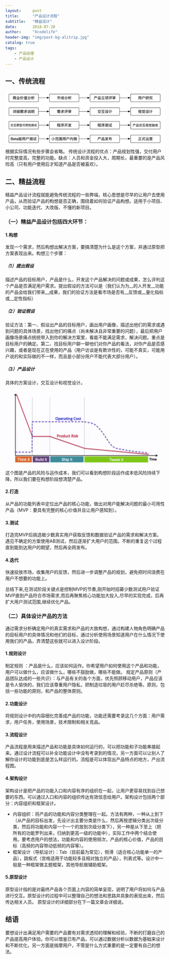 ```yaml
---
layout:     post
title:      "产品设计流程"
subtitle:   "精益设计"
date:       2018-07-20
author:     "Xcodelife"
header-img: "img/post-bg-alitrip.jpg"
catalog: true
tags:
    - 产品经理
    - 产品设计
---
```

## 一、传统流程
![图：传统流程](/img/in-post/传统流程.png)
根据实际情况有些步骤会省略。
传统设计流程的优点：产品规划性强，交付用户时完整度高，完整的功能。缺点：人员和资金投入大，周期长，最重要的是产品风险高（只有用户使用后才知道产品是否被喜欢）。

## 二、精益流程
精益产品设计流程就能避免传统流程的一些弊端，核心思想是尽早的让用户去使用产品，从而验证产品的构想是否正确，围绕着如何验证产品构想。适用于小项目、小公司、功能迭代、大改版、不懂的新项目。

### （一）精益产品设计包括四大环节：

#### 1.构想
发现一个需求，然后构想出解决方案，要搞清楚为什么是这个方案，并通过原型把方案表现出来。构想三个步骤：

##### （1）提出假设
描述产品的目标用户，产品是什么，开发这个产品解决的问题或成果，怎么评判这个产品是否满足用户需求。提出假设的方法可以是（我们认为为__的人开发__功能的产品会给我们带来__成果，我们的验证方法是看市场是否有__反馈或__量化指标或__定性指标）
##### （2）验证假设
验证方法：第一、假设出产品的目标用户，画出用户画像，描述出他们的需求或遇到问题的具体场景，找出他们的痛点（尚未解决且非常重要的问题），最后把用户画像场景痛点统统带入到你的解决方案里，看能不能满足需求，解决问题。重点是目标用户的确定。第二、找目标用户聊一聊他们对你产品的看法，对你产品是否感兴趣，或者是现在正在使用的产品（用户访谈是有欺诈性的，可能不真实，可能用户说的和实际做的不一样，而且是小部分用户不能代表大部分用户）。
##### （3）产品设计
具体的方案设计，交互设计和视觉设计。

![图：构想阶段的重要性](/img/in-post/风险与运作成本.png)

这个图是产品的风险与运作成本，我们可以看到构想阶段运作成本低风险持续下降，所以我们要在构想阶段想清楚产品。
#### 2.打造
从产品的功能列表中定位出产品的核心功能，做出对用户能解决问题的最小可用性产品（MVP：要具有完整的核心价值并且让用户感知到）。

#### 3.测试
打造完MVP后挑选极少数真实用户获取反馈和数据验证产品的需求和解决方案。 遇见不确定的方案使用AB测试，然后逐渐扩大用户的范围。不断的重复这个过程直到能到达用户的期望，然后再全网发布。

#### 4.迭代
快速投放市场，收集用户的反馈，然后进一步调整产品的规划，避免把时间浪费在用户不想要的功能上。

总结下来,在测试阶段关键点是控制MVP的节奏,刚开始时招募少数测试用户验证MVP直到产品符合市场需求,而后再聚焦核心功能加大投入,尽早的实现完成，后再扩大用户测试范围,继续优化产品。

### （二）具体设计产品的方法
通过需求分析确定用户的真实需求和产品的大致构想，通过构建人物角色明确产品的目标用户的具体情况和他们的目标，通过分析使用场景知道用户在什么情况下使用我们的产品，弄清楚这些就可以进入设计阶段。

#### 1.规则设计
制定规则 ：产品是什么，应该如何运作。你希望用户如何使用这个产品和功能，用户可以做什么，应该做什么，哪些不鼓励做，哪些不能做。
规定产品原则（产品团队达成的一些共识）：与产品有关的各个方面，优先照顾移动用户，产品应该是令人愉快的，我们应该尊重用户隐私，把制造垃圾的用户赶尽杀绝等。原则，包括一些功能的原则，和产品的整体原则。

#### 2.功能设计
将规则设计中的内容细化完善成产品的功能，功能还需要考录这几个方面：用户需求，用户任务，使用场景，技术限制和相关竞品。

#### 3.流程设计
产品流程是用来描述产品和功能是具体如何运行的，可以把功能和子功能串接起来。通过设计流程可以补全功能设计中没有考录到的情况，另一方面可以让别人了解你设计的功能到底是怎么样运行的。流程是可以体现出产品特点的地方，产出流程图。

#### 4.架构设计
架构设计是把产品的功能入口和内容有序的组织在一起，让用户更容易找到自己想要的东西。可以通过入口和内容的组织传达有效信息给用户。架构设计包括两个部分：内容组织和框架设计。

* 内容组织：将产品的功能和内容分类整理在一起。方法有两种，一种从上到下（从产品的目标出发，先设计出主要分类是什么，然后再按逻辑分类出次级分类，然后将功能和内容一个一个的放到次级分类下），另一种是从下至上（把所有的功能罗列出来，归纳到更高一级的功能中），实际工作中两个结合使用。要考虑用户的想法，功能和内容的使用频次，产品的核心价值，产品的目标（高频的内容带动低频的内容等）。
* 框架设计（导航设计）：Tab（目前最为常见），侧滑（适合核心功能单一的产品），跳板式（宫格适用于功能较多且相对独立的产品），列表式等。设计中一般是一种框架做主题框架，其他导航做辅助框架。

#### 5.原型设计
原型设计指的是对最终产品各个页面上内容的简单呈现，说明了用户将如何与产品进行交互。原型设计的过程中可以整理自己的想法和思路并具象的表现出来，然后传达相关人员。
原型设计的详细部分在下一篇文章会详细说。

## 结语
要想设计出满足用户需要的产品要有对需求透彻的理解和经验，不断的打磨自己的产品提高用户体验。你可以借鉴已有产品，可以通过数据分析以数据为基础来设计和不断优化，另一方面是揣摩用户，不管是什么方式重要的是一定要有自己的想法。

